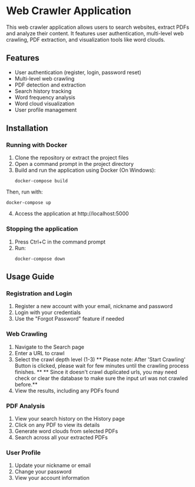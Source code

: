 # Web Crawler Application

This web crawler application allows users to search websites, extract PDFs and analyze their content. It features user authentication, multi-level web crawling, PDF extraction, and visualization tools like word clouds.

## Features

- User authentication (register, login, password reset)
- Multi-level web crawling
- PDF detection and extraction
- Search history tracking
- Word frequency analysis
- Word cloud visualization
- User profile management

## Installation

### Running with Docker

1. Clone the repository or extract the project files
2. Open a command prompt in the project directory
3. Build and run the application using Docker (On Windows):
   ```
   docker-compose build
   ```
Then, run with: 
   ```
   docker-compose up
   ```

4. Access the application at http://localhost:5000

### Stopping the application

1. Press Ctrl+C in the command prompt
2. Run:
   ```
   docker-compose down
   ```

## Usage Guide

### Registration and Login

1. Register a new account with your email, nickname and password
2. Login with your credentials
3. Use the "Forgot Password" feature if needed

### Web Crawling

1. Navigate to the Search page
2. Enter a URL to crawl
3. Select the crawl depth level (1-3)
** Please note: After 'Start Crawling' Button is clicked, please wait for few minutes until the crawling process finishes. **
** Since it doesn't crawl duplicated urls, you may need check or clear the database to make sure the input url was not crawled before.**
5. View the results, including any PDFs found

### PDF Analysis

1. View your search history on the History page
2. Click on any PDF to view its details
3. Generate word clouds from selected PDFs
4. Search across all your extracted PDFs

### User Profile

1. Update your nickname or email
2. Change your password
3. View your account information

